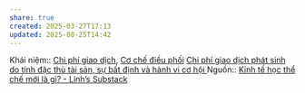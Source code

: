 ```yaml
---
share: true
created: 2025-03-27T17:13
updated: 2025-08-25T14:42
---
```

Khái niệm:: [Chi phí giao dịch](../../../../../%CE%9E%20Kh%C3%A1i%20ni%E1%BB%87m/Chi%20ph%C3%AD%20giao%20d%E1%BB%8Bch.md), [Cơ chế điều phối](../../../../../%CE%9E%20Kh%C3%A1i%20ni%E1%BB%87m/C%C6%A1%20ch%E1%BA%BF%20%C4%91i%E1%BB%81u%20ph%E1%BB%91i.md)
[Chi phí giao dịch phát sinh do tính đặc thù tài sản, sự bất định và hành vi cơ hội ](Chi%20ph%C3%AD%20giao%20d%E1%BB%8Bch%20ph%C3%A1t%20sinh%20do%20t%C3%ADnh%20%C4%91%E1%BA%B7c%20th%C3%B9%20t%C3%A0i%20s%E1%BA%A3n,%20s%E1%BB%B1%20b%E1%BA%A5t%20%C4%91%E1%BB%8Bnh%20v%C3%A0%20h%C3%A0nh%20vi%20c%C6%A1%20h%E1%BB%99i.md)
Nguồn:: [Kinh tế học thể chế mới là gì? - Linh’s Substack](https://vhlinh.substack.com/p/kinh-te-hoc-the-che-moi-la-gi)